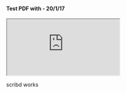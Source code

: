 #### Test PDF with <embed> - 20/1/17

<iframe src="https://www.evernote.com/shard/s284/sh/f75357e6-8b22-49bb-b622-57fccbb9ebb6/bf9815986814e1135478b32b99595572/res/731d9670-dd75-4f6c-94c4-cf1f66ed060b/citizenship.pdf"></iframe>

scribd works

